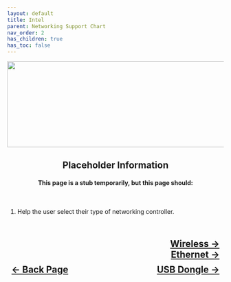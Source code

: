 ```yaml
---
layout: default
title: Intel
parent: Networking Support Chart
nav_order: 2
has_children: true
has_toc: false
---
```


<style>
  .navigation-container {
    display: flex;
    justify-content: space-between;
    align-items: center;
    width: 100%;
  }

  .nav-button {
    margin: 10px;
  }

  .wireless-next-button-container,
  .ethernet-next-button-container {
    text-align: right;
  }

  .wireless-next-button,
  .ethernet-next-button {
    margin: 10px;
  }
</style>

<p align="center">
  <img width="650" height="200" src="../../../../assets/Header-Vendor-Intel.png">
</p>

<h2 align="center">Placeholder Information</h2>

<h4 align="center">This page is a stub temporarily, but this page should:</h4>
<br>

1. Help the user select their type of networking controller.

<h2 align="center">
  <br>
  <div class="wireless-next-button-container">
    <a class="wireless-next-button" href="../01-Wireless/">Wireless &rarr;</a>
  </div>
  <div class="ethernet-next-button-container">
    <a class="ethernet-next-button" href="../02-Ethernet/">Ethernet &rarr;</a>
  </div>
  <div class="navigation-container">
    <a class="nav-button" href="../../../05-StorageSupport/index/">&larr; Back Page</a>
    <a class="nav-button" href="../03-USB/">USB Dongle &rarr;</a>
  </div>
  <br>
</h2>
